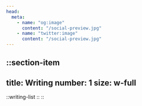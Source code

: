 ```yaml
---
head:
  meta:
    - name: "og:image"
      content: "/social-preview.jpg"
    - name: "twitter:image"
      content: "/social-preview.jpg"
---
```


::section-item
---
title: Writing
number: 1
size: w-full
---
::writing-list
::
::
